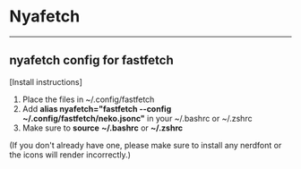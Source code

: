 # Nyafetch
-----------------------------
nyafetch config for fastfetch
-----------------------------

[Install instructions]
1. Place the files in  ~/.config/fastfetch
2. Add __alias nyafetch="fastfetch --config ~/.config/fastfetch/neko.jsonc"__ in your ~/.bashrc or ~/.zshrc
3. Make sure to __source__ __~/.bashrc__ or __~/.zshrc__ 

(If you don't already have one, please make sure to install any nerdfont or the icons will render incorrectly.)
